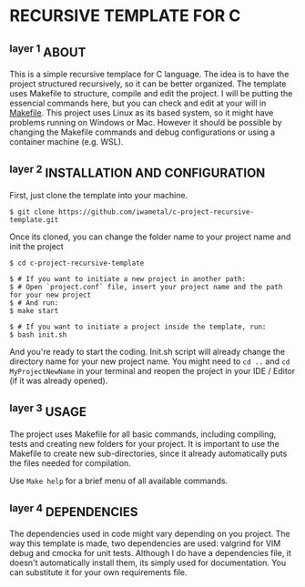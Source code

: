 # RECURSIVE TEMPLATE FOR C

## <sup>layer 1</sup> ABOUT
This is a simple recursive templace for C language. The idea is to have the project structured recursively, so it can be better organized. The template uses Makefile to structure, compile and edit the project. I will be putting the essencial commands here, but you can check and edit at your will in [Makefile](https://github.com/iwametal/c-project-recursive-template/Makefile). This project uses Linux as its based system, so it might have problems running on Windows or Mac. However it should be possible by changing the Makefile commands and debug configurations or using a container machine (e.g. WSL).


[comment]: <> (<p align="center">last update: Month Day<sup>st</sup>, Year</p>)

## <sup>layer 2</sup> INSTALLATION AND CONFIGURATION

First, just clone the template into your machine.
```
$ git clone https://github.com/iwametal/c-project-recursive-template.git
```

Once its cloned, you can change the folder name to your project name and init the project
```
$ cd c-project-recursive-template

$ # If you want to initiate a new project in another path:
$ # Open `project.conf` file, insert your project name and the path for your new project
$ # And run:
$ make start

$ # If you want to initiate a project inside the template, run:
$ bash init.sh
```

And you're ready to start the coding. Init.sh script will already change the directory name for your new project name. You might need to `cd ..` and `cd MyProjectNewName` in your terminal and reopen the project in your IDE / Editor (if it was already opened).

## <sup>layer 3</sup> USAGE
The project uses Makefile for all basic commands, including compiling, tests and creating new folders for your project. It is important to use the Makefile to create new sub-directories, since it already automatically puts the files needed for compilation.

Use `Make help` for a brief menu of all available commands.

## <sup>layer 4</sup> DEPENDENCIES
The dependencies used in code might vary depending on you project. The way this template is made, two dependencies are used: valgrind for VIM debug and cmocka for unit tests. Although I do have a dependencies file, it doesn't automatically install them, its simply used for documentation. You can substitute it for your own requirements file.